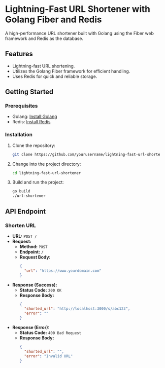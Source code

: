 
# Lightning-Fast URL Shortener with Golang Fiber and Redis

A high-performance URL shortener built with Golang using the Fiber web framework and Redis as the database.

## Features

- Lightning-fast URL shortening.
- Utilizes the Golang Fiber framework for efficient handling.
- Uses Redis for quick and reliable storage.

## Getting Started

### Prerequisites

- Golang: [Install Golang](https://golang.org/doc/install)
- Redis: [Install Redis](https://redis.io/download)

### Installation

1. Clone the repository:

   ```bash
   git clone https://github.com/yourusername/lightning-fast-url-shortener.git
   ```

2. Change into the project directory:

   ```bash
   cd lightning-fast-url-shortener
   ```

3. Build and run the project:

   ```bash
   go build
   ./url-shortener
   ```
   
## API Endpoint

### Shorten URL

- **URL:** `POST /`
- **Request:**
  - **Method:** `POST`
  - **Endpoint:** `/`
  - **Request Body:**
    ```json
    {
      "url": "https://www.yourdomain.com"
    }
    ```
- **Response (Success):**
  - **Status Code:** `200 OK`
  - **Response Body:**
    ```json
    {
      "shorted_url": "http://localhost:3000/s/abc123",
      "error": ""
    }
    ```
- **Response (Error):**
  - **Status Code:** `400 Bad Request`
  - **Response Body:**
    ```json
    {
      "shorted_url": "",
      "error": "Invalid URL"
    }
    ```
